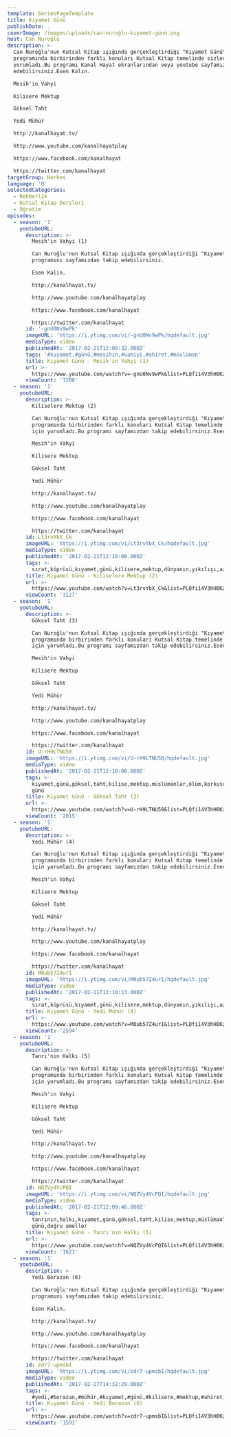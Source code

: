 ```yaml
---
template: SeriesPageTemplate
title: Kıyamet Günü
publishDate: .
coverImage: /images/uploads/can-nuroğlu-kıyamet-günü.png
host: Can Nuroğlu
description: >-
  Can Nuroğlu'nun Kutsal Kitap ışığında gerçekleştirdiği "Kıyamet Günü"
  programında birbirinden farklı konuları Kutsal Kitap temelinde sizler için
  yorumladı.Bu programı Kanal Hayat ekranlarından veya youtube sayfamızdan takip
  edebilirsiniz.Esen Kalın.

  Mesih'in Vahyi

  Kilisere Mektup

  Göksel Taht

  Yedi Mühür 

  http://kanalhayat.tv/

  http://www.youtube.com/kanalhayatplay

  https://www.facebook.com/kanalhayat

  https://twitter.com/kanalhayat
targetGroup: Herkes
language: '0'
selectedCategories:
  - Rehberlik
  - Kutsal Kitap Dersleri
  - Öğretim
episodes:
  - season: '1'
    youtubeURL:
      description: >-
        Mesih'in Vahyi (1)

        Can Nuroğlu'nun Kutsal Kitap ışığında gerçekleştirdiği "Kıyamet Günü"
        programını sayfamızdan takip edebilirsiniz. 

        Esen Kalın.

        http://kanalhayat.tv/

        http://www.youtube.com/kanalhayatplay

        https://www.facebook.com/kanalhayat

        https://twitter.com/kanalhayat
      id: '-gnU0Nv9wPk'
      imageURL: 'https://i.ytimg.com/vi/-gnU0Nv9wPk/hqdefault.jpg'
      mediaType: video
      publishedAt: '2017-02-21T12:08:32.000Z'
      tags: '#kıyamet,#günü,#mesihin,#vahiyi,#ahiret,#müslüman'
      title: Kıyamet Günü - Mesih'in Vahyi (1)
      url: >-
        https://www.youtube.com/watch?v=-gnU0Nv9wPk&list=PLQfi14V3hH0KzH1uoMhdlmjlCmv0kclpm&index=2&t=0s
      viewCount: '7208'
  - season: '1'
    youtubeURL:
      description: >-
        Kiliselere Mektup (2)

        Can Nuroğlu'nun Kutsal Kitap ışığında gerçekleştirdiği "Kıyamet Günü"
        programında birbirinden farklı konuları Kutsal Kitap temelinde sizler
        için yorumladı.Bu programı sayfamızdan takip edebilirsiniz.Esen Kalın.

        Mesih'in Vahyi

        Kilisere Mektup

        Göksel Taht

        Yedi Mühür 

        http://kanalhayat.tv/

        http://www.youtube.com/kanalhayatplay

        https://www.facebook.com/kanalhayat

        https://twitter.com/kanalhayat
      id: Lt3rvYbX_Ck
      imageURL: 'https://i.ytimg.com/vi/Lt3rvYbX_Ck/hqdefault.jpg'
      mediaType: video
      publishedAt: '2017-02-21T12:10:00.000Z'
      tags: >-
        sırat,köprüsü,kıyamet,günü,kilisere,mektup,dünyanın,yıkılışı,azrail,ölüm,vahiy
      title: Kıyamet Günü - Kiliselere Mektup (2)
      url: >-
        https://www.youtube.com/watch?v=Lt3rvYbX_Ck&list=PLQfi14V3hH0KzH1uoMhdlmjlCmv0kclpm&index=3&t=0s
      viewCount: '3127'
  - season: '1'
    youtubeURL:
      description: >-
        Göksel Taht (3)

        Can Nuroğlu'nun Kutsal Kitap ışığında gerçekleştirdiği "Kıyamet Günü"
        programında birbirinden farklı konuları Kutsal Kitap temelinde sizler
        için yorumladı.Bu programı sayfamızdan takip edebilirsiniz.Esen Kalın.

        Mesih'in Vahyi

        Kilisere Mektup

        Göksel Taht

        Yedi Mühür 

        http://kanalhayat.tv/

        http://www.youtube.com/kanalhayatplay

        https://www.facebook.com/kanalhayat

        https://twitter.com/kanalhayat
      id: U-rH9LTNU50
      imageURL: 'https://i.ytimg.com/vi/U-rH9LTNU50/hqdefault.jpg'
      mediaType: video
      publishedAt: '2017-02-21T12:10:06.000Z'
      tags: >-
        kıyamet,günü,göksel,taht,kilise,mektup,müslümanlar,ölüm,korkusu,kanal,hayat,azrail,mikail,melekler,hristiyan,yargı
        günü
      title: Kıyamet Günü - Göksel Taht (3)
      url: >-
        https://www.youtube.com/watch?v=U-rH9LTNU50&list=PLQfi14V3hH0KzH1uoMhdlmjlCmv0kclpm&index=4&t=0s
      viewCount: '2015'
  - season: '1'
    youtubeURL:
      description: >-
        Yedi Mühür (4)

        Can Nuroğlu'nun Kutsal Kitap ışığında gerçekleştirdiği "Kıyamet Günü"
        programında birbirinden farklı konuları Kutsal Kitap temelinde sizler
        için yorumladı.Bu programı sayfamızdan takip edebilirsiniz.Esen Kalın.

        Mesih'in Vahyi

        Kilisere Mektup

        Göksel Taht

        Yedi Mühür 

        http://kanalhayat.tv/

        http://www.youtube.com/kanalhayatplay

        https://www.facebook.com/kanalhayat

        https://twitter.com/kanalhayat
      id: M0ub57Z4urI
      imageURL: 'https://i.ytimg.com/vi/M0ub57Z4urI/hqdefault.jpg'
      mediaType: video
      publishedAt: '2017-02-21T12:10:13.000Z'
      tags: >-
        sırat,köprüsü,kıyamet,günü,kilisere,mektup,dünyanın,yıkılışı,azrail,ölüm,vahiy,yedi,mühür,islamiyet
      title: Kıyamet Günü - Yedi Mühür (4)
      url: >-
        https://www.youtube.com/watch?v=M0ub57Z4urI&list=PLQfi14V3hH0KzH1uoMhdlmjlCmv0kclpm&index=5&t=0s
      viewCount: '2594'
  - season: '1'
    youtubeURL:
      description: >-
        Tanrı'nın Halkı (5)

        Can Nuroğlu'nun Kutsal Kitap ışığında gerçekleştirdiği "Kıyamet Günü"
        programında birbirinden farklı konuları Kutsal Kitap temelinde sizler
        için yorumladı.Bu programı sayfamızdan takip edebilirsiniz.Esen Kalın.

        Mesih'in Vahyi

        Kilisere Mektup

        Göksel Taht

        Yedi Mühür 

        http://kanalhayat.tv/

        http://www.youtube.com/kanalhayatplay

        https://www.facebook.com/kanalhayat

        https://twitter.com/kanalhayat
      id: NQZVy4VcPQI
      imageURL: 'https://i.ytimg.com/vi/NQZVy4VcPQI/hqdefault.jpg'
      mediaType: video
      publishedAt: '2017-02-21T12:09:46.000Z'
      tags: >-
        tanrının,halkı,kıyamet,günü,göksel,taht,kilise,mektup,müslümanlar,ölüm,korkusu,kanal,hayat,azrail,mikail,melekler,hristiyan,yargı
        günü,doğru ameller
      title: Kıyamet Günü - Tanrı'nın Halkı (5)
      url: >-
        https://www.youtube.com/watch?v=NQZVy4VcPQI&list=PLQfi14V3hH0KzH1uoMhdlmjlCmv0kclpm&index=6&t=0s
      viewCount: '1621'
  - season: '1'
    youtubeURL:
      description: >-
        Yedi Borazan (6)

        Can Nuroğlu'nun Kutsal Kitap ışığında gerçekleştirdiği "Kıyamet Günü"
        programını sayfamızdan takip edebilirsiniz. 

        Esen Kalın.

        http://kanalhayat.tv/

        http://www.youtube.com/kanalhayatplay

        https://www.facebook.com/kanalhayat

        https://twitter.com/kanalhayat
      id: zdr7-upmsbI
      imageURL: 'https://i.ytimg.com/vi/zdr7-upmsbI/hqdefault.jpg'
      mediaType: video
      publishedAt: '2017-02-27T14:32:29.000Z'
      tags: >-
        #yedi,#borazan,#mühür,#kıyamet,#günü,#kilisere,#mektup,#ahiret,#müslüman,#sırat,#köprüsü
      title: Kıyamet Günü - Yedi Borazan (6)
      url: >-
        https://www.youtube.com/watch?v=zdr7-upmsbI&list=PLQfi14V3hH0KzH1uoMhdlmjlCmv0kclpm&index=7&t=0s
      viewCount: '1591'
---
```


